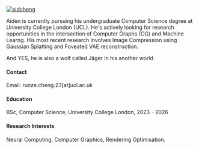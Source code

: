 

[![aidcheng](https://img.shields.io/badge/AidCheng-github-blue?logo=github)](https://github.com/AidCheng)

Aiden is currently pursuing his undergraduate Computer Science degree at University College London (UCL). He's actively looking for research opportunities in the intersection of Computer Graphs (CG) and Machine Learng. His most recent research involves Image Compression using Gaussian Splatting and Foveated VAE reconstruction. 

And YES, he is also a wolf called Jäger in his another world 

#### Contact
Email: runze.cheng.23[at]ucl.ac.uk

#### Education
BSc, Computer Science, University College London, 2023 - 2026

#### Research Interests
Neural Computing, Computer Graphics, Rendering Optimisation.

